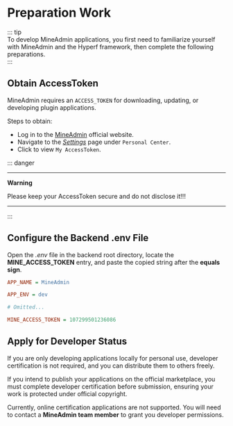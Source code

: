 # Preparation Work

::: tip  
To develop MineAdmin applications, you first need to familiarize yourself with MineAdmin and the Hyperf framework, then complete the following preparations.  
:::

## Obtain AccessToken  

MineAdmin requires an `ACCESS_TOKEN` for downloading, updating, or developing plugin applications.  

Steps to obtain:  

- Log in to the [MineAdmin](https://www.mineadmin.com/login) official website.  
- Navigate to the [_Settings_](https://www.mineadmin.com/member/setting) page under `Personal Center`.  
- Click to view `My AccessToken`.  

::: danger  

---  

**Warning**  

Please keep your AccessToken secure and do not disclose it!!!  

---  

:::  

## Configure the Backend .env File  

Open the _.env_ file in the backend root directory, locate the **MINE_ACCESS_TOKEN** entry, and paste the copied string after the **equals sign**.  

```ini [.env]  
APP_NAME = MineAdmin  

APP_ENV = dev  

# Omitted...  

MINE_ACCESS_TOKEN = 107299501236086  
```  

## Apply for Developer Status  

If you are only developing applications locally for personal use, developer certification is not required, and you can distribute them to others freely.  

If you intend to publish your applications on the official marketplace, you must complete developer certification before submission, ensuring your work is protected under official copyright.  

Currently, online certification applications are not supported. You will need to contact a **MineAdmin team member** to grant you developer permissions.
